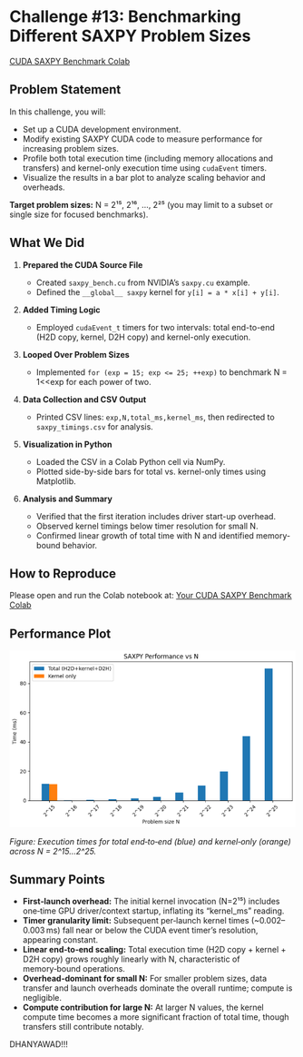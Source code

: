 # Challenge #13: Benchmarking Different SAXPY Problem Sizes
[CUDA SAXPY Benchmark Colab](https://colab.research.google.com/drive/1Kpr5OXIo7wGUZkylt19HKSLoNQNCXFz9?usp=sharing)
## Problem Statement

In this challenge, you will:

- Set up a CUDA development environment.
- Modify existing SAXPY CUDA code to measure performance for increasing problem sizes.
- Profile both total execution time (including memory allocations and transfers) and kernel-only execution time using `cudaEvent` timers.
- Visualize the results in a bar plot to analyze scaling behavior and overheads.

**Target problem sizes:** N = 2¹⁵, 2¹⁶, …, 2²⁵ (you may limit to a subset or single size for focused benchmarks).

## What We Did

1. **Prepared the CUDA Source File**  
   - Created `saxpy_bench.cu` from NVIDIA’s `saxpy.cu` example.  
   - Defined the `__global__ saxpy` kernel for `y[i] = a * x[i] + y[i]`.

2. **Added Timing Logic**  
   - Employed `cudaEvent_t` timers for two intervals: total end-to-end (H2D copy, kernel, D2H copy) and kernel-only execution.

3. **Looped Over Problem Sizes**  
   - Implemented `for (exp = 15; exp <= 25; ++exp)` to benchmark N = 1<<exp for each power of two.

4. **Data Collection and CSV Output**  
   - Printed CSV lines: `exp,N,total_ms,kernel_ms`, then redirected to `saxpy_timings.csv` for analysis.

5. **Visualization in Python**  
   - Loaded the CSV in a Colab Python cell via NumPy.  
   - Plotted side-by-side bars for total vs. kernel-only times using Matplotlib.

6. **Analysis and Summary**  
   - Verified that the first iteration includes driver start-up overhead.  
   - Observed kernel timings below timer resolution for small N.  
   - Confirmed linear growth of total time with N and identified memory-bound behavior.

## How to Reproduce

Please open and run the Colab notebook at: [Your CUDA SAXPY Benchmark Colab](https://colab.research.google.com/drive/1Kpr5OXIo7wGUZkylt19HKSLoNQNCXFz9?usp=sharing)

## Performance Plot

![SAXPY Performance vs N](KernelTiming.png)

*Figure: Execution times for total end‑to‑end (blue) and kernel‑only (orange) across N = 2^15…2^25.*

## Summary Points

- **First‑launch overhead:** The initial kernel invocation (N=2¹⁵) includes one‑time GPU driver/context startup, inflating its “kernel_ms” reading.
- **Timer granularity limit:** Subsequent per‑launch kernel times (~0.002–0.003 ms) fall near or below the CUDA event timer’s resolution, appearing constant.
- **Linear end‑to‑end scaling:** Total execution time (H2D copy + kernel + D2H copy) grows roughly linearly with N, characteristic of memory‑bound operations.
- **Overhead-dominant for small N:** For smaller problem sizes, data transfer and launch overheads dominate the overall runtime; compute is negligible.
- **Compute contribution for large N:** At larger N values, the kernel compute time becomes a more significant fraction of total time, though transfers still contribute notably.

DHANYAWAD!!!
